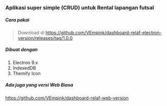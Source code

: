 ### Aplikasi super simple (CRUD) untuk Rental lapangan futsal
##### Cara pakai
> Download di https://github.com/VEmpink/dashboard-relaf-electron-version/releases/tag/1.0.0
##### Dibuat dengan
1. Electron 9.x
2. IndexedDB
3. Themify Icon
##### Ada juga yang versi Web Biasa
https://github.com/VEmpink/dashboard-relaf-web-version
